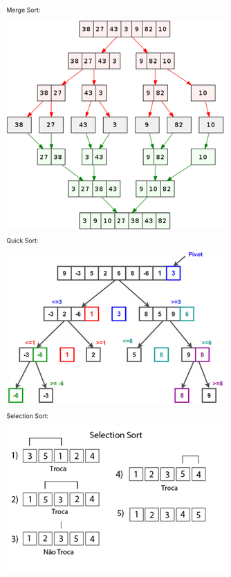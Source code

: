 Merge Sort: 

<img src="imagens/merge.png"/>


Quick Sort:

<img src="imagens/quick.png"/>


Selection Sort:

<img src="imagens/selection.png"/>